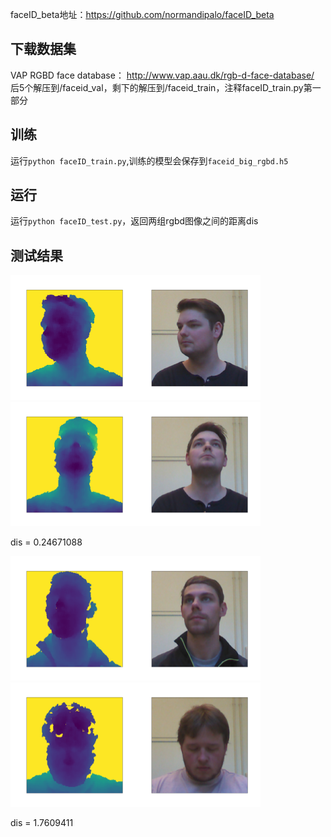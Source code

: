 faceID_beta地址：https://github.com/normandipalo/faceID_beta

## 下载数据集
VAP RGBD face database： http://www.vap.aau.dk/rgb-d-face-database/
后5个解压到/faceid_val，剩下的解压到/faceid_train，注释faceID_train.py第一部分

## 训练
运行`python faceID_train.py`,训练的模型会保存到`faceid_big_rgbd.h5`

## 运行
运行`python faceID_test.py`，返回两组rgbd图像之间的距离dis

## 测试结果
<img src='https://raw.githubusercontent.com/zj19941113/faceID_remake/master/img/Figure_1.png' width='200px'/><img src='https://raw.githubusercontent.com/zj19941113/faceID_remake/master/img/Figure_2.png' width='200px'/><img src='https://raw.githubusercontent.com/zj19941113/faceID_remake/master/img/Figure_3.png' width='200px'/><img src='https://raw.githubusercontent.com/zj19941113/faceID_remake/master/img/Figure_4.png' width='200px'/>

dis = 0.24671088

<img src='https://raw.githubusercontent.com/zj19941113/faceID_remake/master/img/Figure_21.png' width='200px'/><img src='https://raw.githubusercontent.com/zj19941113/faceID_remake/master/img/Figure_22.png' width='200px'/><img src='https://raw.githubusercontent.com/zj19941113/faceID_remake/master/img/Figure_23.png' width='200px'/><img src='https://raw.githubusercontent.com/zj19941113/faceID_remake/master/img/Figure_24.png' width='200px'/>

dis = 1.7609411


